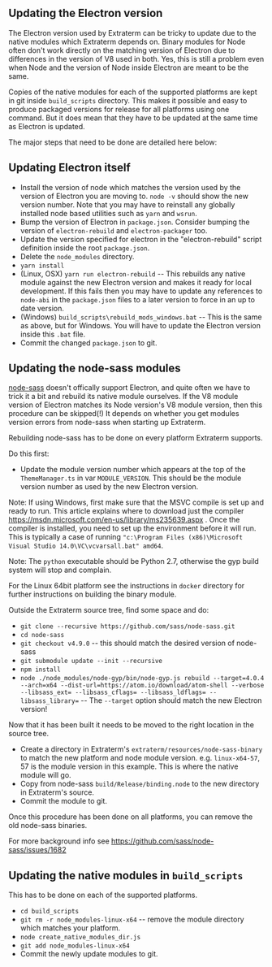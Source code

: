 Updating the Electron version
-----------------------------
The Electron version used by Extraterm can be tricky to update due to the native modules which Extraterm depends on. Binary modules for Node often don't work directly on the matching version of Electron due to differences in the version of V8 used in both.  Yes, this is still a problem even when Node and the version of Node inside Electron are meant to be the same.

Copies of the native modules for each of the supported platforms are kept in git inside `build_scripts` directory. This makes it possible and easy to produce packaged versions for release for all platforms using one command. But it does mean that they have to be updated at the same time as Electron is updated.

The major steps that need to be done are detailed here below:


Updating Electron itself
------------------------

* Install the version of node which matches the version used by the version of Electron you are moving to. `node -v` should show the new version number. Note that you may have to reinstall any globally installed node based utilities such as `yarn` and `wsrun`.
* Bump the version of Electron in `package.json`. Consider bumping the version of `electron-rebuild` and `electron-packager` too.
* Update the version specified for electron in the "electron-rebuild" script definition inside the root `package.json`.
* Delete the `node_modules` directory.
* `yarn install`
* (Linux, OSX) `yarn run electron-rebuild` -- This rebuilds any native module against the new Electron version and makes it ready for local development. If this fails then you may have to update any references to `node-abi` in the `package.json` files to a later version to force in an up to date version.
* (Windows) `build_scripts\rebuild_mods_windows.bat` -- This is the same as above, but for Windows. You will have to update the Electron version inside this `.bat` file.
* Commit the changed `package.json` to git.


Updating the node-sass modules
------------------------------
[node-sass](https://github.com/sass/node-sass/]) doesn't offically support Electron, and quite often we have to trick it a bit and rebuild its native module ourselves. If the V8 module version of Electron matches its Node version's V8 module version, then this procedure can be skipped(!) It depends on whether you get modules version errors from node-sass when starting up Extraterm.

Rebuilding node-sass has to be done on every platform Extraterm supports.

Do this first:

* Update the module version number which appears at the top of the `ThemeManager.ts` in var `MODULE_VERSION`. This should be the module version number as used by the new Electron version.

Note: If using Windows, first make sure that the MSVC compile is set up and ready to run. This article explains where to download just the compiler https://msdn.microsoft.com/en-us/library/ms235639.aspx . Once the compiler is installed, you need to set up the environment before it will run. This is typically a case of running `"c:\Program Files (x86)\Microsoft Visual Studio 14.0\VC\vcvarsall.bat" amd64`.

Note: The `python` executable should be Python 2.7, otherwise the gyp build system will stop and complain.

For the Linux 64bit platform see the instructions in `docker` directory for further instructions on building the binary module.

Outside the Extraterm source tree, find some space and do:

* `git clone --recursive https://github.com/sass/node-sass.git`
* `cd node-sass`
* `git checkout v4.9.0` -- this should match the desired version of node-sass
* `git submodule update --init --recursive`
* `npm install`
* `node ./node_modules/node-gyp/bin/node-gyp.js rebuild --target=4.0.4 --arch=x64 --dist-url=https://atom.io/download/atom-shell --verbose --libsass_ext= --libsass_cflags= --libsass_ldflags= --libsass_library=` -- The `--target` option should match the new Electron version!

Now that it has been built it needs to be moved to the right location in the source tree.

* Create a directory in Extraterm's `extraterm/resources/node-sass-binary` to match the new platform and node module version. e.g. `linux-x64-57`, 57 is the module version in this example. This is where the native module will go.
* Copy from node-sass `build/Release/binding.node` to the new directory in Extraterm's source.
* Commit the module to git.

Once this procedure has been done on all platforms, you can remove the old node-sass binaries.

For more background info see https://github.com/sass/node-sass/issues/1682


Updating the native modules in `build_scripts`
--------------------------------------------------
This has to be done on each of the supported platforms.

* `cd build_scripts`
* `git rm -r node_modules-linux-x64`  -- remove the module directory which matches your platform.
* `node create_native_modules_dir.js`
* `git add node_modules-linux-x64`
* Commit the newly update modules to git.
